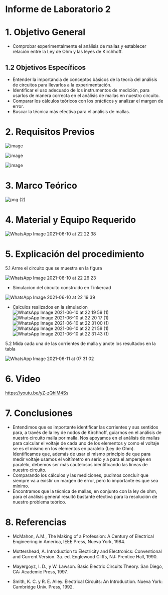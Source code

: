 # Informe de Laboratorio 2
# 1. Objetivo General
- Comprobar experimentalmente el análisis de mallas y establecer relación entre la Ley de Ohm y las leyes de Kirchhoff.
## 1.2 Objetivos Específicos
- Entender la importancia de conceptos básicos de la teoría del análisis de circuitos para llevarlos a la experimentación. 
- Identificar el uso adecuado de los instrumentos de medición, para usarlos de manera correcta en el análisis de mallas en nuestro circuito.
- Comparar los cálculos teóricos con los prácticos y analizar el margen de error.
- Buscar la técnica más efectiva para el análisis de mallas.

# 2. Requisitos Previos

![image](https://user-images.githubusercontent.com/85137954/121637426-f5800600-ca4e-11eb-9c0e-a037df8b81e3.png)

![image](https://user-images.githubusercontent.com/85137954/121637546-24967780-ca4f-11eb-8ccd-f5dbe26abd56.png)

![image](https://user-images.githubusercontent.com/85137954/121637612-4132af80-ca4f-11eb-8918-bb9c9d178a40.png)

# 3. Marco Teórico
![png (2)](https://user-images.githubusercontent.com/85137954/121615684-10d71b00-ca27-11eb-8152-de3150ee0483.png)
# 4. Material y Equipo Requerido

![WhatsApp Image 2021-06-10 at 22 22 38](https://user-images.githubusercontent.com/85137954/121626873-dd52bb80-ca3b-11eb-887c-1c1df77301fa.jpeg)

# 5. Explicación del procedimiento

5.1 Arme el circuito que se muestra en la figura

![WhatsApp Image 2021-06-10 at 22 26 23](https://user-images.githubusercontent.com/85137954/121626438-0f175280-ca3b-11eb-8454-2afd3525ca6c.jpeg)

- Simulacion del circuito construido en Tinkercad

![WhatsApp Image 2021-06-10 at 22 19 39](https://user-images.githubusercontent.com/85137954/121626502-2bb38a80-ca3b-11eb-9d46-61c33ef27e53.jpeg)

- Calculos realizados en la simulacion
![WhatsApp Image 2021-06-10 at 22 19 59 (1)](https://user-images.githubusercontent.com/85137954/121626790-b8f6df00-ca3b-11eb-96a5-864a5424cdbd.jpeg)
![WhatsApp Image 2021-06-10 at 22 20 17 (1)](https://user-images.githubusercontent.com/85137954/121626806-bf855680-ca3b-11eb-8eca-ed4ce5abdd10.jpeg)
![WhatsApp Image 2021-06-10 at 22 31 00 (1)](https://user-images.githubusercontent.com/85137954/121626826-c57b3780-ca3b-11eb-96a2-62bfd79c1d6d.jpeg)
![WhatsApp Image 2021-06-10 at 22 21 59 (1)](https://user-images.githubusercontent.com/85137954/121626840-cb711880-ca3b-11eb-9e97-99b14947ed5d.jpeg)
![WhatsApp Image 2021-06-10 at 22 31 43 (1)](https://user-images.githubusercontent.com/85137954/121626848-d0ce6300-ca3b-11eb-8559-cdc689349ccf.jpeg)

5.2 Mida cada una de las corrientes de malla y anote los resultados en la tabla

![WhatsApp Image 2021-06-11 at 07 31 02](https://user-images.githubusercontent.com/85137954/121686660-18c6a780-ca87-11eb-8f38-31960d726cac.jpeg)

# 6. Video

https://youtu.be/yZ-zQhiM4Ss

# 7. Conclusiones
- Entendimos que es importante identificar las corrientes y sus sentidos para, a través de la ley de nodos de Kirchhoff, guiarnos en el análisis de nuestro circuito malla por malla. Nos apoyamos en el análisis de mallas para calcular el voltaje de cada uno de los elementos y como el voltaje se es el mismo en los elementos en paralelo (Ley de Ohm).
Identificamos que, además de usar el mismo principio de que para medir voltaje usamos el voltímetro en serio y a para el amperaje en paralelo, debemos ser más cautelosos identificando las líneas de nuestro circuito.
- Comparando los cálculos y las mediciones, pudimos concluir que siempre va a existir un margen de error, pero lo importante es que sea mínimo.
- Encontramos que la técnica de mallas, en conjunto con la ley de ohm, para el análisis general resultó bastante efectiva para la resolución de nuestro problema teórico.

# 8. Referencias

- McMahon, A.M., The Making of a Profession: A Century of Electrical Engineering in America, IEEE 
Press, Nueva York, 1984.

- Mottershead, A. Introduction to Electricity and Electronics:
Conventional and Current Version. 3a. ed. Englewood Cliffs,
NJ: Prentice Hall, 1990.

- Mayergoyz, I. D., y W. Lawson. Basic Electric Circuits Theory.
San Diego, CA: Academic Press, 1997.

- Smith, K. C. y R. E. Alley. Electrical Circuits: An Introduction.
Nueva York: Cambridge Univ. Press, 1992.

